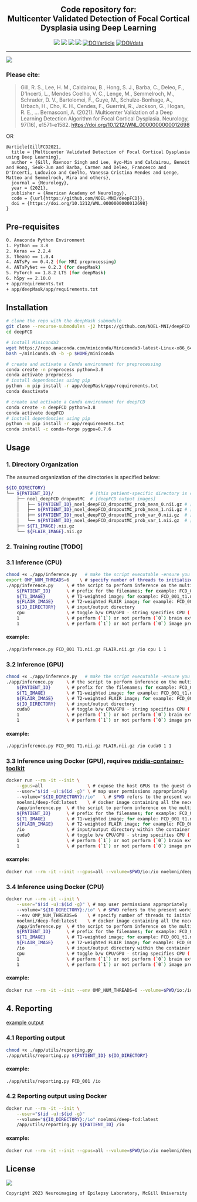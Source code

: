 <h2 align="center">
  Code repository for:<br>
  Multicenter Validated Detection of Focal Cortical Dysplasia using Deep Learning<br>
</h2>

<p align="center">
      <a href="https://www.python.org/">
        <img src="https://img.shields.io/badge/Python-3.7+-ff69b4.svg" /></a>
      <a href= "https://keras.io/">
        <img src="https://img.shields.io/badge/Keras-2.2.4-2BAF2B.svg" /></a>
      <a href= "https://github.com/Theano/Theano">
        <img src="https://img.shields.io/badge/Theano-1.0.4-2BAF2B.svg" /></a>
      <a href= "https://github.com/NOEL-MNI/deepFCD/blob/main/LICENSE">
        <img src="https://img.shields.io/badge/License-BSD%203--Clause-cyan.svg" /></a>
      <a href="https://doi.org/10.1212/WNL.0000000000012698">
        <img src="https://img.shields.io/badge/DOI/article-10.1212%2FWNL.0000000000012698-blue" alt="DOI/article"></a>
      <a href="https://doi.org/10.5281/zenodo.4521706">
        <img src="https://img.shields.io/badge/DOI/data-10.5281%2Fzenodo.4521706-blue" alt="DOI/data"></a>
</p>

------------------------

![](assets/diagram.jpg)

### Please cite:
> Gill, R. S., Lee, H. M., Caldairou, B., Hong, S. J., Barba, C., Deleo, F., D'Incerti, L., Mendes Coelho, V. C., Lenge, M., Semmelroch, M., Schrader, D. V., Bartolomei, F., Guye, M., Schulze-Bonhage, A., Urbach, H., Cho, K. H., Cendes, F., Guerrini, R., Jackson, G., Hogan, R. E., … Bernasconi, A. (2021). Multicenter Validation of a Deep Learning Detection Algorithm for Focal Cortical Dysplasia. Neurology, 97(16), e1571–e1582. https://doi.org/10.1212/WNL.0000000000012698

OR

```TeX
@article{GillFCD2021,
  title = {Multicenter Validated Detection of Focal Cortical Dysplasia using Deep Learning},
  author = {Gill, Ravnoor Singh and Lee, Hyo-Min and Caldairou, Benoit and Hong, Seok-Jun and Barba, Carmen and Deleo, Francesco and D'Incerti, Ludovico and Coelho, Vanessa Cristina Mendes and Lenge, Matteo and Semmelroch, Mira and others},
  journal = {Neurology},
  year = {2021},
  publisher = {American Academy of Neurology},
  code = {\url{https://github.com/NOEL-MNI/deepFCD}},
  doi = {https://doi.org/10.1212/WNL.0000000000012698}
}
```

## Pre-requisites
```bash
0. Anaconda Python Environment
1. Python == 3.8
2. Keras == 2.2.4
3. Theano == 1.0.4
4. ANTsPy == 0.4.2 (for MRI preprocessing)
4. ANTsPyNet == 0.2.3 (for deepMask)
5. PyTorch == 1.8.2 LTS (for deepMask)
6. h5py == 2.10.0
+ app/requirements.txt
+ app/deepMask/app/requirements.txt
```

## Installation

```bash
# clone the repo with the deepMask submodule
git clone --recurse-submodules -j2 https://github.com/NOEL-MNI/deepFCD.git
cd deepFCD

# install Miniconda3
wget https://repo.anaconda.com/miniconda/Miniconda3-latest-Linux-x86_64.sh -O ~/miniconda.sh
bash ~/miniconda.sh -b -p $HOME/miniconda

# create and activate a Conda environment for preprocessing
conda create -n preprocess python=3.8
conda activate preprocess
# install dependencies using pip
python -m pip install -r app/deepMask/app/requirements.txt
conda deactivate

# create and activate a Conda environment for deepFCD
conda create -n deepFCD python=3.8
conda activate deepFCD
# install dependencies using pip
python -m pip install -r app/requirements.txt
conda install -c conda-forge pygpu=0.7.6

```


## Usage

### 1. Directory Organization
The assumed organization of the directories is specified below:
```bash
${IO_DIRECTORY}
└── ${PATIENT_ID}/              # [this patient-specific directory is contained within ${IO_DIRECTORY}]
    ├── noel_deepFCD_dropoutMC  # [deepFCD output images]
    │   ├── ${PATIENT_ID}_noel_deepFCD_dropoutMC_prob_mean_0.nii.gz # [mean PROBABILITY image from CNN-1]
    │   ├── ${PATIENT_ID}_noel_deepFCD_dropoutMC_prob_mean_1.nii.gz # [mean PROBABILITY image from CNN-2]
    │   ├── ${PATIENT_ID}_noel_deepFCD_dropoutMC_prob_var_0.nii.gz  # [mean UNCERTAINTY image from CNN-1]
    │   └── ${PATIENT_ID}_noel_deepFCD_dropoutMC_prob_var_1.nii.gz  # [mean UNCERTAINTY image from CNN-2]
    ├── ${T1_IMAGE}.nii.gz
    └── ${FLAIR_IMAGE}.nii.gz
```

### 2. Training routine [TODO]

### 3.1 Inference (CPU)
```bash
chmod +x ./app/inference.py   # make the script executable -ensure you have the requisite permissions
export OMP_NUM_THREADS=6    \ # specify number of threads to initialize when using the CPU - by default this variable is set to half the number of available logical cores
./app/inference.py     \ # the script to perform inference on the multimodal MRI images
    ${PATIENT_ID}      \ # prefix for the filenames; for example: FCD_001 (needed for outputs only)
    ${T1_IMAGE}        \ # T1-weighted image; for example: FCD_001_t1.nii.gz or t1.nii.gz [T1 is specified before FLAIR - order is important]
    ${FLAIR_IMAGE}     \ # T2-weighted FLAIR image; for example: FCD_001_t2.nii.gz or flair.nii.gz [T1 is specified before FLAIR - order is important]
    ${IO_DIRECTORY}    \ # input/output directory
    cpu                \ # toggle b/w CPU/GPU - string specifies CPU ('cpu') or GPU ID ('cudaX', where N is in the range (0,N), where N is the total number of installed GPUs)
    1                  \ # perform (`1`) or not perform (`0`) brain extraction
    1                  \ # perform (`1`) or not perform (`0`) image pre-processing

```
#### example:
```bash
./app/inference.py FCD_001 T1.nii.gz FLAIR.nii.gz /io cpu 1 1
```

### 3.2 Inference (GPU)
```bash
chmod +x ./app/inference.py   # make the script executable -ensure you have the requisite permissions
./app/inference.py     \ # the script to perform inference on the multimodal MRI images
    ${PATIENT_ID}      \ # prefix for the filenames; for example: FCD_001 (needed for outputs only)
    ${T1_IMAGE}        \ # T1-weighted image; for example: FCD_001_t1.nii.gz or t1.nii.gz [T1 is specified before FLAIR - order is important]
    ${FLAIR_IMAGE}     \ # T2-weighted FLAIR image; for example: FCD_001_t2.nii.gz or flair.nii.gz [T1 is specified before FLAIR - order is important]
    ${IO_DIRECTORY}    \ # input/output directory
    cuda0              \ # toggle b/w CPU/GPU - string specifies CPU ('cpu') or GPU ID ('cudaX', where N is in the range (0,N), where N is the total number of installed GPUs)
    1                  \ # perform (`1`) or not perform (`0`) brain extraction
    1                  \ # perform (`1`) or not perform (`0`) image pre-processing

```
#### example:
```bash
./app/inference.py FCD_001 T1.nii.gz FLAIR.nii.gz /io cuda0 1 1
```

### 3.3 Inference using Docker (GPU), requires [nvidia-container-toolkit](https://docs.nvidia.com/datacenter/cloud-native/container-toolkit/install-guide.html)
```bash
docker run --rm -it --init \
    --gpus=all                 \ # expose the host GPUs to the guest docker container
    --user="$(id -u):$(id -g)" \ # map user permissions appropriately
    --volume="${IO_DIRECTORY}:/io"   \ # $PWD refers to the present working directory containing the input images, can be modified to a local host directory
    noelmni/deep-fcd:latest    \ # docker image containing all the necessary software dependencies
    /app/inference.py  \ # the script to perform inference on the multimodal MRI images
    ${PATIENT_ID}      \ # prefix for the filenames; for example: FCD_001 (needed for outputs only)
    ${T1_IMAGE}        \ # T1-weighted image; for example: FCD_001_t1.nii.gz or t1.nii.gz [T1 is specified before FLAIR - order is important]
    ${FLAIR_IMAGE}     \ # T2-weighted FLAIR image; for example: FCD_001_t2.nii.gz or flair.nii.gz [T1 is specified before FLAIR - order is important]
    /io                \ # input/output directory within the container mapped to ${IO_DIRECTORY} or ${PWD} [ DO NOT MODIFY]
    cuda0              \ # toggle b/w CPU/GPU - string specifies CPU ('cpu') or GPU ID ('cudaX', where N is in the range (0,N), where N is the total number of installed GPUs)
    1                  \ # perform (`1`) or not perform (`0`) brain extraction
    1                  \ # perform (`1`) or not perform (`0`) image pre-processing
```
#### example:
```bash
docker run --rm -it --init --gpus=all --volume=$PWD/io:/io noelmni/deep-fcd:latest /app/inference.py FCD_001 T1.nii.gz FLAIR.nii.gz /io cuda0 1 1
```

### 3.4 Inference using Docker (CPU)
```bash
docker run --rm -it --init \
    --user="$(id -u):$(id -g)" \ # map user permissions appropriately
    --volume="${IO_DIRECTORY}:/io" \ # $PWD refers to the present working directory containing the input images, can be modified to a local host directory
    --env OMP_NUM_THREADS=6    \ # specify number of threads to initialize - by default this variable is set to half the number of available logical cores
    noelmni/deep-fcd:latest    \ # docker image containing all the necessary software dependencies
    /app/inference.py  \ # the script to perform inference on the multimodal MRI images
    ${PATIENT_ID}      \ # prefix for the filenames; for example: FCD_001 (needed for outputs only)
    ${T1_IMAGE}        \ # T1-weighted image; for example: FCD_001_t1.nii.gz or t1.nii.gz [T1 is specified before FLAIR - order is important]
    ${FLAIR_IMAGE}     \ # T2-weighted FLAIR image; for example: FCD_001_t2.nii.gz or flair.nii.gz [T1 is specified before FLAIR - order is important]
    /io                \ # input/output directory within the container mapped to ${IO_DIRECTORY} or ${PWD} [ DO NOT MODIFY]
    cpu                \ # toggle b/w CPU/GPU - string specifies CPU ('cpu') or GPU ID ('cudaX', where N is in the range (0,N), where N is the total number of installed GPUs)
    1                  \ # perform (`1`) or not perform (`0`) brain extraction
    1                  \ # perform (`1`) or not perform (`0`) image pre-processing
```
#### example:
```bash
docker run --rm -it --init --env OMP_NUM_THREADS=6 --volume=$PWD/io:/io noelmni/deep-fcd:latest /app/inference.py FCD_001 T1.nii.gz FLAIR.nii.gz /io cpu 1 1
```

## 4. Reporting
[example output](docs/reporting.md)

### 4.1 Reporting output
```bash
chmod +x ./app/utils/reporting.py
./app/utils/reporting.py ${PATIENT_ID} ${IO_DIRECTORY}
```
#### example:
```bash
./app/utils/reporting.py FCD_001 /io
```

### 4.2 Reporting output using Docker
```bash
docker run --rm -it --init \
    --user="$(id -u):$(id -g)"
    --volume="${IO_DIRECTORY}:/io" noelmni/deep-fcd:latest
    /app/utils/reporting.py ${PATIENT_ID} /io
```
#### example:
```bash
docker run --rm -it --init --gpus=all --volume=$PWD/io:/io noelmni/deep-fcd:latest /app/utils/reporting.py FCD_001 /io
```


## License
<a href= "https://opensource.org/licenses/BSD-3-Clause"><img src="https://img.shields.io/badge/License-BSD%203--Clause-blue.svg" /></a>

```console
Copyright 2023 Neuroimaging of Epilepsy Laboratory, McGill University
```


